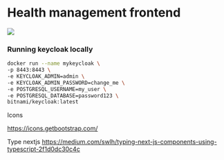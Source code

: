 # Health management frontend
![](https://github.com/theander/health-management-frontend/actions/workflows/master.yml/badge.svg)





### Running keycloak locally

```bash
docker run --name mykeycloak \
-p 8443:8443 \
-e KEYCLOAK_ADMIN=admin \
-e KEYCLOAK_ADMIN_PASSWORD=change_me \
-e POSTGRESQL_USERNAME=my_user \
-e POSTGRESQL_DATABASE=password123 \
bitnami/keycloak:latest
```

Icons

https://icons.getbootstrap.com/

Type nextjs
https://medium.com/swlh/typing-next-js-components-using-typescript-2f1d0dc30c4c
